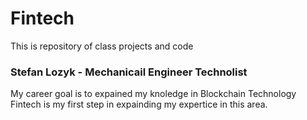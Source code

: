 # Fintech
This is repository of  class projects and code
### Stefan Lozyk - Mechanicail Engineer Technolist
My career goal is to expained my knoledge in Blockchain Technology
Fintech is my first step in expainding my expertice in this area.
